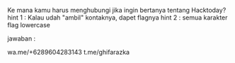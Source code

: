 Ke mana kamu harus menghubungi jika ingin bertanya tentang Hacktoday?
hint 1 : Kalau udah "ambil" kontaknya, dapet flagnya
hint 2 : semua karakter flag lowercase

jawaban :

wa.me/+6289604283143
t.me/ghifarazka
